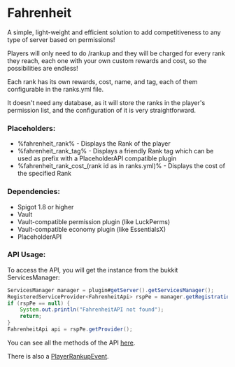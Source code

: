 # Fahrenheit
A simple, light-weight and efficient solution to add competitiveness to any type of server based on permissions!

Players will only need to do /rankup and they will be charged for every rank they reach, each one with your own custom rewards and cost, so the possibilities are endless!

Each rank has its own rewards, cost, name, and tag, each of them configurable in the ranks.yml file.

It doesn't need any database, as it will store the ranks in the player's permission list, and the configuration of it is very straightforward.

### Placeholders:
* %fahrenheit_rank% - Displays the Rank of the player
* %fahrenheit_rank_tag% - Displays a friendly Rank tag which can be used as prefix with a PlaceholderAPI compatible plugin
* %fahrenheit_rank_cost_(rank id as in ranks.yml)% - Displays the cost of the specified Rank

### Dependencies:
* Spigot 1.8 or higher
* Vault
* Vault-compatible permission plugin (like LuckPerms)
* Vault-compatible economy plugin (like EssentialsX)
* PlaceholderAPI

### API Usage:
To access the API, you will get the instance from the bukkit ServicesManager:
```java
ServicesManager manager = plugin#getServer().getServicesManager();
RegisteredServiceProvider<FahrenheitApi> rspPe = manager.getRegistration(FahrenheitApi.class);
if (rspPe == null) {
    System.out.println("FahrenheitAPI not found");
    return;
}
FahrenheitApi api = rspPe.getProvider();
```

You can see all the methods of the API [here](https://github.com/AguaDeLaMiseria/fahrenheit/blob/main/src/main/java/com/aguadelamiseria/fahrenheit/api/FahrenheitApi.java).

There is also a [PlayerRankupEvent](https://github.com/AguaDeLaMiseria/fahrenheit/blob/main/src/main/java/com/aguadelamiseria/fahrenheit/api/events/PlayerRankupEvent.java).
